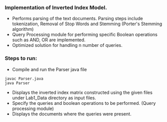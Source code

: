 ### Implementation of Inverted Index Model.
- Performs parsing of the text documents. Parsing steps include tokenization, Removal of Stop Words and Stemming (Porter's  Stemming algorithm)
- Query Processing module for performing specific Boolean operations such as AND, OR are implemented.
- Optimized solution for handling n number of queries.

### Steps to run:
- Compile and run the Parser java file
```
javac Parser.java
java Parser
```
- Displays the inverted index matrix constructed using the given files under Lab1_Data directory as input files.
- Specify the queries and boolean operations to be performed. (Query processing module)
- Displays the documents where the queries were present.
